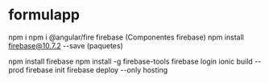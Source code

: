 # formulapp


npm i
npm i @angular/fire firebase (Componentes firebase)
npm install firebase@10.7.2 --save (paquetes)


npm install firebase
npm install -g firebase-tools
firebase login
ionic build --prod
firebase init
firebase deploy --only hosting